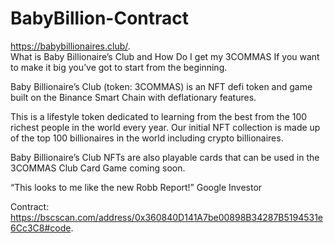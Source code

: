 # BabyBillion-Contract
https://babybillionaires.club/.  
What is Baby Billionaire’s Club and How Do I get my 3COMMAS
If you want to make it big you’ve got to start from the beginning.

Baby Billionaire’s Club (token: 3COMMAS) is an NFT defi token and game built on the Binance Smart Chain with deflationary features.

This is a lifestyle token dedicated to learning from the best from the 100 richest people in the world every year. Our initial NFT collection is made up of the top 100 billionaires in the world including crypto billionaires.

Baby Billionaire’s Club NFTs are also playable cards that can be used in the 3COMMAS Club Card Game coming soon.

“This looks to me like the new Robb Report!” Google Investor

Contract: https://bscscan.com/address/0x360840D141A7be00898B34287B5194531e6Cc3C8#code.  
